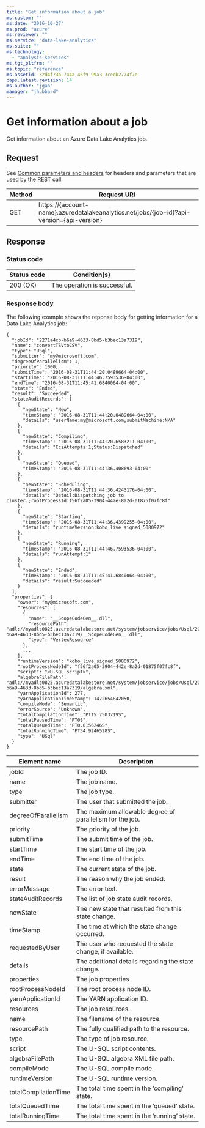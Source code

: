 ```yaml
---
title: "Get information about a job"
ms.custom: ""
ms.date: "2016-10-27"
ms.prod: "azure"
ms.reviewer: ""
ms.service: "data-lake-analytics"
ms.suite: ""
ms.technology: 
  - "analysis-services"
ms.tgt_pltfrm: ""
ms.topic: "reference"
ms.assetid: 32d4f73a-744a-45f9-99a3-3cecb2774f7e
caps.latest.revision: 14
ms.author: "jgao"
manager: "jhubbard"
---
```

# Get information about a job
Get information about an Azure Data Lake Analytics job.  
  
## Request  
 See [Common parameters and headers](../AzureDataLakeStoreREST/job-management-apis.md#bk_common_adla) for headers and parameters that are used by the REST call.  


|Method|Request URI|  
|-|-|  
|GET|https://{account-name}.azuredatalakeanalytics.net/jobs/{job-id}?api-version={api-version}|  
  
## Response  
  
### Status code  
  

|Status code|Condition(s)|  
|-|-|  
|200 (OK)|The operation is successful.|  
  
### Response body  
The following example shows the reponse body for getting information for a Data Lake Analytics job:  
  
```  
{  
  "jobId": "2271a4cb-b6a9-4633-8bd5-b3bec13a7319",  
  "name": "convertTSVtoCSV",  
  "type": "USql",  
  "submitter": "my@microsoft.com",  
  "degreeOfParallelism": 1,  
  "priority": 1000,  
  "submitTime": "2016-08-31T11:44:20.0489664-04:00",  
  "startTime": "2016-08-31T11:44:46.7593536-04:00",  
  "endTime": "2016-08-31T11:45:41.6840064-04:00",  
  "state": "Ended",  
  "result": "Succeeded",  
  "stateAuditRecords": [  
    {  
      "newState": "New",  
      "timeStamp": "2016-08-31T11:44:20.0489664-04:00",  
      "details": "userName:my@microsoft.com;submitMachine:N/A"  
    },  
    {  
      "newState": "Compiling",  
      "timeStamp": "2016-08-31T11:44:20.6583211-04:00",  
      "details": "CcsAttempts:1;Status:Dispatched"  
    },  
    {  
      "newState": "Queued",  
      "timeStamp": "2016-08-31T11:44:36.408693-04:00"  
    },  
    {  
      "newState": "Scheduling",  
      "timeStamp": "2016-08-31T11:44:36.4243176-04:00",  
      "details": "Detail:Dispatching job to cluster.;rootProcessId:f56f2a05-3904-442e-8a2d-01875f07fc8f"  
    },  
    {  
      "newState": "Starting",  
      "timeStamp": "2016-08-31T11:44:36.4399255-04:00",  
      "details": "runtimeVersion:kobo_live_signed_5080972"  
    },  
    {  
      "newState": "Running",  
      "timeStamp": "2016-08-31T11:44:46.7593536-04:00",  
      "details": "runAttempt:1"  
    },  
    {  
      "newState": "Ended",  
      "timeStamp": "2016-08-31T11:45:41.6840064-04:00",  
      "details": "result:Succeeded"  
    }  
  ],  
  "properties": {  
    "owner": "my@microsoft.com",  
    "resources": [  
      {  
        "name": "__ScopeCodeGen__.dll",  
        "resourcePath": "adl://myadls0825.azuredatalakestore.net/system/jobservice/jobs/Usql/2016/08/31/15/44/2271a4cb-b6a9-4633-8bd5-b3bec13a7319/__ScopeCodeGen__.dll",  
        "type": "VertexResource"  
      },  
	  ...  
    ],  
    "runtimeVersion": "kobo_live_signed_5080972",  
    "rootProcessNodeId": "f56f2a05-3904-442e-8a2d-01875f07fc8f",  
    "script": "<U-SQL script>",  
    "algebraFilePath": "adl://myadls0825.azuredatalakestore.net/system/jobservice/jobs/Usql/2016/08/31/15/44/2271a4cb-b6a9-4633-8bd5-b3bec13a7319/algebra.xml",  
    "yarnApplicationId": 277,  
    "yarnApplicationTimeStamp": 1472654842050,  
    "compileMode": "Semantic",  
    "errorSource": "Unknown",  
    "totalCompilationTime": "PT15.7503719S",  
    "totalPausedTime": "PT0S",  
    "totalQueuedTime": "PT0.0156246S",  
    "totalRunningTime": "PT54.9246528S",  
    "type": "USql"  
  }  
}  
```  
  

|Element name|Description| 
|-|-|   
|jobId|The job ID.|  
|name|The job name.|  
|type|The job type.|  
|submitter|The user that submitted the job.|  
|degreeOfParallelism|The maximum allowable degree of parallelism for the job.|  
|priority|The priority of the job.|  
|submitTime|The submit time of the job.|  
|startTime|The start time of the job.|  
|endTime|The end time of the job.|  
|state|The current state of the job.|  
|result|The reason why the job ended.|  
|errorMessage|The error text.|  
|stateAuditRecords|The list of job state audit records.|  
|newState|The new state that resulted from this state change.|  
|timeStamp|The time at which the state change occurred.|  
|requestedByUser|The user who requested the state change, if available.|  
|details|The additional details regarding the state change.|  
|properties|The job properties|  
|rootProcessNodeId|The root process node ID.|  
|yarnApplicationId|The YARN application ID.|  
|resources|The job resources.|  
|name|The filename of the resource.|  
|resourcePath|The fully qualified path to the resource. |  
|type|The type of job resource.|  
|script|The U-SQL script contents.|  
|algebraFilePath|The U-SQL algebra XML file path.|  
|compileMode|The U-SQL compile mode.|  
|runtimeVersion|The U-SQL runtime version.|  
|totalCompilationTime|The total time spent in the ‘compiling’ state.|  
|totalQueuedTime|The total time spent in the ‘queued’ state.|  
|totalRunningTime|The total time spent in the ‘running’ state.|